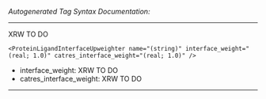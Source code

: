 _Autogenerated Tag Syntax Documentation:_

---
XRW TO DO

```
<ProteinLigandInterfaceUpweighter name="(string)" interface_weight="(real; 1.0)" catres_interface_weight="(real; 1.0)" />
```

-   interface_weight: XRW TO DO
-   catres_interface_weight: XRW TO DO

---
